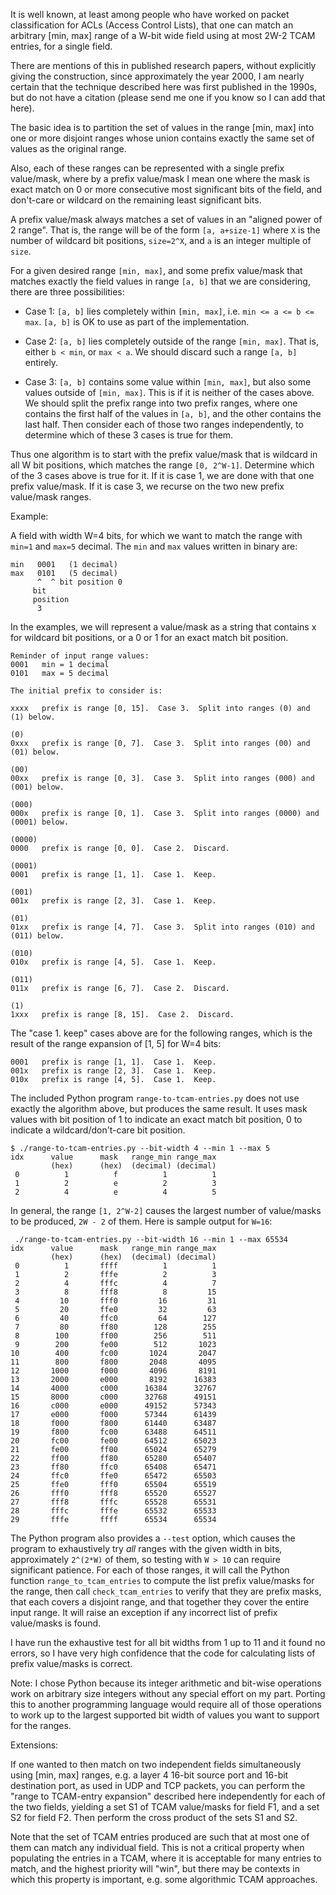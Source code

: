 It is well known, at least among people who have worked on packet
classification for ACLs (Access Control Lists), that one can match an
arbitrary [min, max] range of a W-bit wide field using at most 2W-2
TCAM entries, for a single field.

There are mentions of this in published research papers, without
explicitly giving the construction, since approximately the year 2000,
I am nearly certain that the technique described here was first
published in the 1990s, but do not have a citation (please send me one
if you know so I can add that here).

The basic idea is to partition the set of values in the range [min,
max] into one or more disjoint ranges whose union contains exactly the
same set of values as the original range.

Also, each of these ranges can be represented with a single prefix
value/mask, where by a prefix value/mask I mean one where the mask is
exact match on 0 or more consecutive most significant bits of the
field, and don't-care or wildcard on the remaining least significant
bits.

A prefix value/mask always matches a set of values in an "aligned
power of 2 range".  That is, the range will be of the form `[a,
a+size-1]` where `X` is the number of wildcard bit positions,
`size=2^X`, and `a` is an integer multiple of `size`.

For a given desired range `[min, max]`, and some prefix value/mask
that matches exactly the field values in range `[a, b]` that we are
considering, there are three possibilities:

+ Case 1: `[a, b]` lies completely within `[min, max]`, i.e. `min <= a
  <= b <= max`.  `[a, b]` is OK to use as part of the implementation.

+ Case 2: `[a, b]` lies completely outside of the range `[min, max]`.
  That is, either `b < min`, or `max < a`.  We should discard such a
  range `[a, b]` entirely.

+ Case 3: `[a, b]` contains some value within `[min, max]`, but also
  some values outside of `[min, max]`.  This is if it is neither of
  the cases above.  We should split the prefix range into two prefix
  ranges, where one contains the first half of the values in `[a, b]`,
  and the other contains the last half.  Then consider each of those
  two ranges independently, to determine which of these 3 cases is
  true for them.

Thus one algorithm is to start with the prefix value/mask that is
wildcard in all W bit positions, which matches the range `[0, 2^W-1]`.
Determine which of the 3 cases above is true for it.  If it is case 1,
we are done with that one prefix value/mask.  If it is case 3, we
recurse on the two new prefix value/mask ranges.

Example:

A field with width W=4 bits, for which we want to match the range with
`min=1` and `max=5` decimal.  The `min` and `max` values written in
binary are:

```
min   0001   (1 decimal)
max   0101   (5 decimal)
      ^  ^ bit position 0
     bit
     position
      3
```

In the examples, we will represent a value/mask as a string that
contains x for wildcard bit positions, or a 0 or 1 for an exact match
bit position.

```
Reminder of input range values:
0001   min = 1 decimal
0101   max = 5 decimal

The initial prefix to consider is:

xxxx   prefix is range [0, 15].  Case 3.  Split into ranges (0) and (1) below.

(0)
0xxx   prefix is range [0, 7].  Case 3.  Split into ranges (00) and (01) below.

(00)
00xx   prefix is range [0, 3].  Case 3.  Split into ranges (000) and (001) below.

(000)
000x   prefix is range [0, 1].  Case 3.  Split into ranges (0000) and (0001) below.

(0000)
0000   prefix is range [0, 0].  Case 2.  Discard.

(0001)
0001   prefix is range [1, 1].  Case 1.  Keep.

(001)
001x   prefix is range [2, 3].  Case 1.  Keep.

(01)
01xx   prefix is range [4, 7].  Case 3.  Split into ranges (010) and (011) below.

(010)
010x   prefix is range [4, 5].  Case 1.  Keep.

(011)
011x   prefix is range [6, 7].  Case 2.  Discard.

(1)
1xxx   prefix is range [8, 15].  Case 2.  Discard.
```

The "case 1. keep" cases above are for the following ranges, which is
the result of the range expansion of [1, 5] for W=4 bits:

```
0001   prefix is range [1, 1].  Case 1.  Keep.
001x   prefix is range [2, 3].  Case 1.  Keep.
010x   prefix is range [4, 5].  Case 1.  Keep.
```

The included Python program `range-to-tcam-entries.py` does not use
exactly the algorithm above, but produces the same result.  It uses
mask values with bit position of 1 to indicate an exact match bit
position, 0 to indicate a wildcard/don't-care bit position.

```
$ ./range-to-tcam-entries.py --bit-width 4 --min 1 --max 5
idx      value      mask   range_min range_max
         (hex)      (hex)  (decimal) (decimal)
 0          1          f          1          1
 1          2          e          2          3
 2          4          e          4          5
```

In general, the range `[1, 2^W-2]` causes the largest number of
value/masks to be produced, `2W - 2` of them.  Here is sample output
for `W=16`:

```
 ./range-to-tcam-entries.py --bit-width 16 --min 1 --max 65534
idx      value      mask   range_min range_max
         (hex)      (hex)  (decimal) (decimal)
 0          1       ffff          1          1
 1          2       fffe          2          3
 2          4       fffc          4          7
 3          8       fff8          8         15
 4         10       fff0         16         31
 5         20       ffe0         32         63
 6         40       ffc0         64        127
 7         80       ff80        128        255
 8        100       ff00        256        511
 9        200       fe00        512       1023
10        400       fc00       1024       2047
11        800       f800       2048       4095
12       1000       f000       4096       8191
13       2000       e000       8192      16383
14       4000       c000      16384      32767
15       8000       c000      32768      49151
16       c000       e000      49152      57343
17       e000       f000      57344      61439
18       f000       f800      61440      63487
19       f800       fc00      63488      64511
20       fc00       fe00      64512      65023
21       fe00       ff00      65024      65279
22       ff00       ff80      65280      65407
23       ff80       ffc0      65408      65471
24       ffc0       ffe0      65472      65503
25       ffe0       fff0      65504      65519
26       fff0       fff8      65520      65527
27       fff8       fffc      65528      65531
28       fffc       fffe      65532      65533
29       fffe       ffff      65534      65534
```

The Python program also provides a `--test` option, which causes the
program to exhaustively try _all_ ranges with the given width in bits,
approximately `2^(2*W)` of them, so testing with `W > 10` can require
significant patience.  For each of those ranges, it will call the
Python function `range_to_tcam_entries` to compute the list prefix
value/masks for the range, then call `check_tcam_entries` to verify
that they are prefix masks, that each covers a disjoint range, and
that together they cover the entire input range.  It will raise an
exception if any incorrect list of prefix value/masks is found.

I have run the exhaustive test for all bit widths from 1 up to 11 and
it found no errors, so I have very high confidence that the code for
calculating lists of prefix value/masks is correct.

Note: I chose Python because its integer arithmetic and bit-wise
operations work on arbitrary size integers without any special effort
on my part.  Porting this to another programming language would
require all of those operations to work up to the largest supported
bit width of values you want to support for the ranges.


Extensions:

If one wanted to then match on two independent fields simultaneously
using [min, max] ranges, e.g. a layer 4 16-bit source port and 16-bit
destination port, as used in UDP and TCP packets, you can perform the
"range to TCAM-entry expansion" described here independently for each
of the two fields, yielding a set S1 of TCAM value/masks for field F1,
and a set S2 for field F2.  Then perform the cross product of the sets
S1 and S2.


Note that the set of TCAM entries produced are such that at most one
of them can match any individual field.  This is not a critical
property when populating the entries in a TCAM, where it is acceptable
for many entries to match, and the highest priority will "win", but
there may be contexts in which this property is important, e.g. some
algorithmic TCAM approaches.
